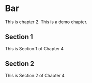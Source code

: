 # Bar

This is chapter 2. This is a demo chapter.

## Section 1

This is Section 1 of Chapter 4

## Section 2

This is Section 2 of Chapter 4
